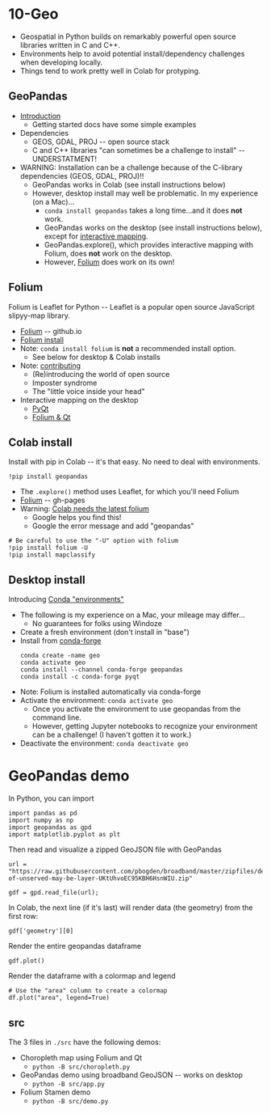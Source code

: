 
# 10-Geo

* Geospatial in Python builds on remarkably powerful open source libraries written in C and C++.
* Environments help to avoid potential install/dependency challenges when developing locally.
* Things tend to work pretty well in Colab for protyping.

## GeoPandas

* [Introduction](https://geopandas.org/en/stable/getting_started/introduction.html)
  * Getting started docs have some simple examples
* Dependencies
  * GEOS, GDAL, PROJ -- open source stack
  * C and C++ libraries "can sometimes be a challenge to install" -- UNDERSTATMENT!
* WARNING: Installation can be a challenge because of the C-library dependencies (GEOS, GDAL, PROJ)!!
  * GeoPandas works in Colab (see install instructions below)
  * However, desktop install may well be problematic. In my experience (on a Mac)...
    * `conda install geopandas` takes a long time...and it does **not** work.
    * GeoPandas works on the desktop (see install instructions below), except for [interactive mapping](https://geopandas.org/en/stable/docs/user_guide/interactive_mapping.html).
    * GeoPandas.explore(), which provides interactive mapping with Folium, does **not** work on the desktop.
    * However, [Folium](https://python-visualization.github.io/folium/) does work on its own!

## Folium

Folium is Leaflet for Python -- Leaflet is a popular open source JavaScript slipyy-map library.

* [Folium](https://python-visualization.github.io/folium/) -- github.io
* [Folium install](https://python-visualization.github.io/folium/installing.html)
* Note: `conda install folium` is **not** a recommended install option.
  * See below for desktop & Colab installs
* Note: [contributing](https://github.com/python-visualization/folium/blob/main/.github/CONTRIBUTING.md)
  * (Re)introducing the world of open source
  * Imposter syndrome
  * The "little voice inside your head"
* Interactive mapping on the desktop
  * [PyQt](https://riverbankcomputing.com/software/pyqt)
  * [Folium & Qt](https://stackoverflow.com/questions/58590199/how-to-show-folium-map-inside-a-pyqt5-gui)

## Colab install

Install with pip in Colab -- it's that easy. No need to deal with environments.

```
!pip install geopandas
```

* The `.explore()` method uses Leaflet, for which you'll need Folium
* [Folium](https://python-visualization.github.io/folium/) -- gh-pages
* Warning: [Colab needs the latest folium](https://github.com/geopandas/geopandas/issues/2187)
  * Google helps you find this!
  * Google the error message and add "geopandas"

```
# Be careful to use the "-U" option with folium
!pip install folium -U
!pip install mapclassify
```

## Desktop install

Introducing [Conda "environments"](https://docs.conda.io/projects/conda/en/latest/user-guide/concepts/environments.html)

* The following is my experience on a Mac, your mileage may differ...
  * No guarantees for folks using Windoze
* Create a fresh environment (don't install in "base")
* Install from [conda-forge](https://conda-forge.org/docs/)
  ```
  conda create -name geo
  conda activate geo
  conda install --channel conda-forge geopandas
  conda install -c conda-forge pyqt
  ```
* Note: Folium is installed automatically via conda-forge
* Activate the environment: `conda activate geo`
  * Once you activate the environment to use geopandas from the command line.
  * However, getting Jupyter notebooks to recognize your environment can be a challenge! (I haven't gotten it to work.)
* Deactivate the environment: `conda deactivate geo`

# GeoPandas demo

In Python, you can import

```
import pandas as pd
import numpy as np
import geopandas as gpd
import matplotlib.pyplot as plt
```

Then read and visualize a zipped GeoJSON file with GeoPandas
```
url = "https://raw.githubusercontent.com/pbogden/broadband/master/zipfiles/density-of-unserved-may-be-layer-UKtUhvoEC95KBH6HsnWIU.zip"

gdf = gpd.read_file(url);
```

In Colab, the next line (if it's last) will render data (the geometry) from the first row:

```
gdf['geometry'][0]
```

Render the entire geopandas dataframe

```
gdf.plot()
```

Render the dataframe with a colormap and legend

```
# Use the "area" column to create a colormap
df.plot("area", legend=True)
```

## src

The 3 files in `./src` have the following demos:

* Choropleth map using Folium and Qt
  * `python -B src/choropleth.py`
* GeoPandas demo using broadband GeoJSON -- works on desktop
  * `python -B src/app.py`
* Folium Stamen demo
  * `python -B src/demo.py`
